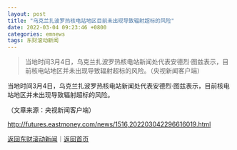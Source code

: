 ```yaml
---
layout: post
title: "乌克兰扎波罗热核电站地区目前未出现导致辐射超标的风险"
date: 2022-03-04 09:23:46 +0800
categories: emnews
tags: 东财滚动新闻
---
```

> 当地时间3月4日，乌克兰扎波罗热核电站新闻处代表安德烈·图兹表示，目前核电站地区并未出现导致辐射超标的风险。（央视新闻客户端）

<p>当地时间3月4日，乌克兰扎波罗热核电站新闻处代表安德烈·图兹表示，目前核电站地区并未出现导致辐射超标的风险。</p><p class="em_media">（文章来源：央视新闻客户端）</p>

<http://futures.eastmoney.com/news/1516,202203042296616019.html>

[返回东财滚动新闻](//finews.withounder.com/emnews/)｜[返回首页](//finews.withounder.com/)